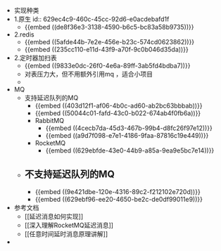- 实现种类
- 1.原生
  id:: 629ec4c9-460c-45cc-92d6-e0acdebafd1f
	- {{embed ((de8f36e3-3138-4590-b6c5-bc83a58b9735))}}
- 2.redis
	- {{embed ((5afde44b-7e2e-456e-b23c-574cd0623862))}}
	- {{embed ((235cc110-e11d-43f9-a70f-9c0b046d35da))}}
- 2.定时器加扫表
	- {{embed ((9833e0dc-26f0-4e6a-89ff-3ab5fd4bdba7))}}
	- 对表压力大，但不用额外引用mq ，适合小项目
	-
- MQ
	- 支持延迟队列的MQ
		- {{embed ((403d12f1-af06-4b0c-ad60-ab2bc63bbbab))}}
		- {{embed ((50044c01-fafd-43c0-b022-674ab4f0fb6a))}}
		- RabbitMQ
			- {{embed ((4cecb7da-45d3-467b-99b4-d8fc26f97e12))}}
			- {{embed ((a9d7f098-e7e1-4186-9faa-87816c19e449))}}
		- RocketMQ
			- {{embed ((629ebfde-43e0-44b9-a85a-9ea9e5bc7e14))}}
	- 不支持延迟队列的MQ
		-
		- {{embed ((9e421dbe-120e-4316-89c2-f212102e720d))}}
		- {{embed ((629ebf96-ee20-4650-be2c-de0df99011e9))}}
- 参考文档
	- [[延迟消息如何实现]]
	- [[深入理解RocketMQ延迟消息]]
	- [[任意时间延时消息原理讲解]]
-